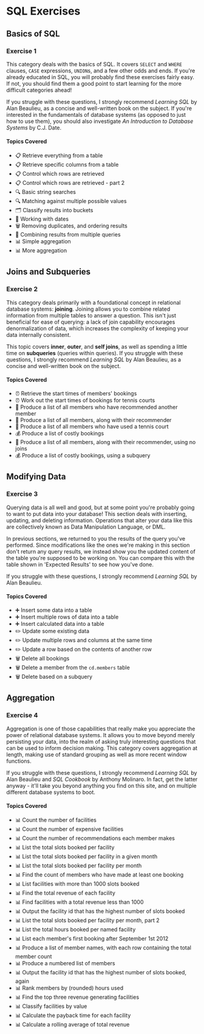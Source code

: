# SQL Exercises

## Basics of SQL

### Exercise 1

This category deals with the basics of SQL. It covers `SELECT` and `WHERE` clauses, `CASE` expressions, `UNION`s, and a few other odds and ends. If you're already educated in SQL, you will probably find these exercises fairly easy. If not, you should find them a good point to start learning for the more difficult categories ahead!

If you struggle with these questions, I strongly recommend *Learning SQL* by Alan Beaulieu, as a concise and well-written book on the subject. If you're interested in the fundamentals of database systems (as opposed to just how to use them), you should also investigate *An Introduction to Database Systems* by C.J. Date.

#### Topics Covered

- 📋 Retrieve everything from a table
- 📋 Retrieve specific columns from a table
- 📋 Control which rows are retrieved
- 📋 Control which rows are retrieved - part 2
- 🔍 Basic string searches
- 🔍 Matching against multiple possible values
- 🗂️ Classify results into buckets
- 📅 Working with dates
- 🗑️ Removing duplicates, and ordering results
- 🔗 Combining results from multiple queries
- 📊 Simple aggregation
- 📊 More aggregation

## Joins and Subqueries

### Exercise 2

This category deals primarily with a foundational concept in relational database systems: **joining**. Joining allows you to combine related information from multiple tables to answer a question. This isn't just beneficial for ease of querying: a lack of join capability encourages denormalization of data, which increases the complexity of keeping your data internally consistent.

This topic covers **inner**, **outer**, and **self joins**, as well as spending a little time on **subqueries** (queries within queries). If you struggle with these questions, I strongly recommend *Learning SQL* by Alan Beaulieu, as a concise and well-written book on the subject.

#### Topics Covered

- ⏰ Retrieve the start times of members' bookings
- ⏰ Work out the start times of bookings for tennis courts
- 👥 Produce a list of all members who have recommended another member
- 👥 Produce a list of all members, along with their recommender
- 🎾 Produce a list of all members who have used a tennis court
- 💰 Produce a list of costly bookings
- 👥 Produce a list of all members, along with their recommender, using no joins
- 💰 Produce a list of costly bookings, using a subquery

## Modifying Data

### Exercise 3

Querying data is all well and good, but at some point you're probably going to want to put data into your database! This section deals with inserting, updating, and deleting information. Operations that alter your data like this are collectively known as Data Manipulation Language, or DML.

In previous sections, we returned to you the results of the query you've performed. Since modifications like the ones we're making in this section don't return any query results, we instead show you the updated content of the table you're supposed to be working on. You can compare this with the table shown in 'Expected Results' to see how you've done.

If you struggle with these questions, I strongly recommend *Learning SQL* by Alan Beaulieu.

#### Topics Covered

- ➕ Insert some data into a table
- ➕ Insert multiple rows of data into a table
- ➕ Insert calculated data into a table
- ✏️ Update some existing data
- ✏️ Update multiple rows and columns at the same time
- ✏️ Update a row based on the contents of another row
- 🗑️ Delete all bookings
- 🗑️ Delete a member from the `cd.members` table
- 🗑️ Delete based on a subquery

## Aggregation

### Exercise 4

Aggregation is one of those capabilities that really make you appreciate the power of relational database systems. It allows you to move beyond merely persisting your data, into the realm of asking truly interesting questions that can be used to inform decision making. This category covers aggregation at length, making use of standard grouping as well as more recent window functions.

If you struggle with these questions, I strongly recommend *Learning SQL* by Alan Beaulieu and *SQL Cookbook* by Anthony Molinaro. In fact, get the latter anyway - it'll take you beyond anything you find on this site, and on multiple different database systems to boot.

#### Topics Covered

- 📊 Count the number of facilities
- 📊 Count the number of expensive facilities
- 📊 Count the number of recommendations each member makes
- 📊 List the total slots booked per facility
- 📊 List the total slots booked per facility in a given month
- 📊 List the total slots booked per facility per month
- 📊 Find the count of members who have made at least one booking
- 📊 List facilities with more than 1000 slots booked
- 📊 Find the total revenue of each facility
- 📊 Find facilities with a total revenue less than 1000
- 📊 Output the facility id that has the highest number of slots booked
- 📊 List the total slots booked per facility per month, part 2
- 📊 List the total hours booked per named facility
- 📊 List each member's first booking after September 1st 2012
- 📊 Produce a list of member names, with each row containing the total member count
- 📊 Produce a numbered list of members
- 📊 Output the facility id that has the highest number of slots booked, again
- 📊 Rank members by (rounded) hours used
- 📊 Find the top three revenue generating facilities
- 📊 Classify facilities by value
- 📊 Calculate the payback time for each facility
- 📊 Calculate a rolling average of total revenue